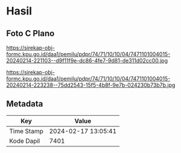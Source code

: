 # Hasil

## Foto C Plano

https://sirekap-obj-formc.kpu.go.id/daa1/pemilu/pdpr/74/71/10/10/04/7471101004015-20240214-221103--d9f11f9e-dc86-4fe7-9d81-de311d02cc00.jpg

https://sirekap-obj-formc.kpu.go.id/daa1/pemilu/pdpr/74/71/10/10/04/7471101004015-20240214-223238--75dd2543-15f5-4b8f-9e7b-024230b73b7b.jpg


## Metadata

| Key        | Value               |
| ---------- | ------------------- |
| Time Stamp | 2024-02-17 13:05:41 |
| Kode Dapil | 7401                |



